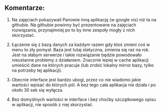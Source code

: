 ## Komentarze:

1. Na zajęciach pokazywali Panowie inną aplikację (w google vis) niż ta na githubie. Na githubie powinny być prezentowane na zajęciach rozwiązania, przynajmniej po to by inne zespoły mogły z nich skorzystać.

2. Łączenie się z bazą danych za każdym razem gdy ktoś zmieni coś w menu to zły pomysł. Baza jest tutaj statyczna, zmienia się raz na rok. Jest na słabym serwerze i takie rozwiązanie będzie powodowało nieustanne problemy z działaniem.
Znacznie lepiej w cache aplikacji umieścić dane na których pracuje (lub zrobić lokalny mirror bazy, tylko na potrzeby tej aplikacji).

3. Obecnie interface jest bardzo ubogi, przez co nie wiadomo jakie wartości wpisać do których pól. A bez tego cała aplikacja nie działa i po około 30 sek się wyłącza.

4. Bez domyślnych wartości w interface i bez choćby szczątkowego opisu w aplikacji, nie sposób z niej skorzystać.

